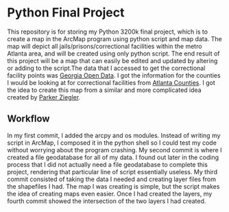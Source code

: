 # Python Final Project
This repository is for storing my Python 3200k final project, which is to create a map in the ArcMap program using python script and map data. The map will depict all jails/prisons/correctional facilities within the metro Atlanta area, and will be created using only python script. The end result of this project will be a map that can easily be edited and updated by altering or adding to the script.The data that I accessed to get the correctional facility points was [Georgia Open Data](http://data-georgiagio.opendata.arcgis.com/datasets/d2f6f0dc62204a8cb8dddd9226348d95_4). I got the information for the counties I would be looking at for correctional facilities from [Atlanta Counties](https://www.atlanta.com/county-profiles/). I got the idea to create this map from a similar and more complicated idea created by [Parker Ziegler](https://parkerziegler.com/senior-research-programming-for-gis/2016/3/13/u5n3avnfx1x2qfz3w28f2qhfr6dpd6).

## Workflow
In my first commit, I added the arcpy and os modules.
Instead of writing my script in ArcMap, I composed it in the python shell so I could test my code without worrying about the program crashing.
My second commit is where I created a file geodatabase for all of my data. I found out later in the coding process that I did not actually need a file geodatabase to complete this project, rendering that particular line of script essentially useless. 
My third commit consisted of taking the data I needed and creating layer files from the shapefiles I had. The map I was creating is simple, but the script makes the idea of creating maps even easier.
Once I had created the layers, my fourth commit showed the intersection of the two layers I had created.



